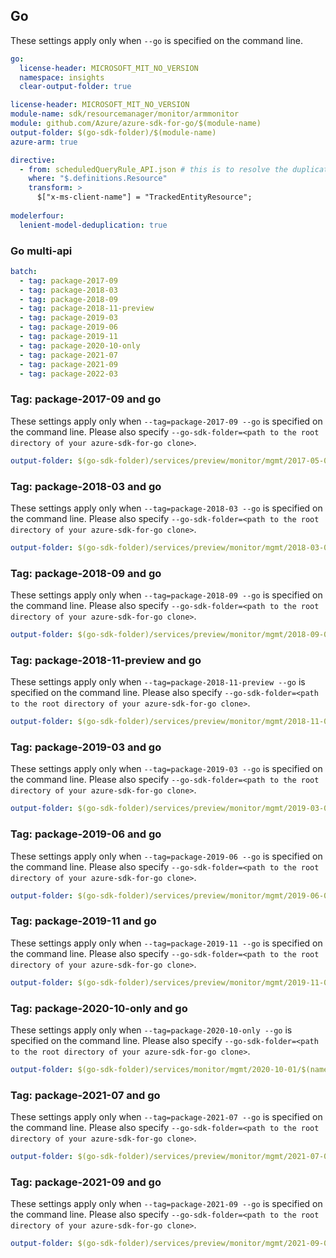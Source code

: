 ## Go

These settings apply only when `--go` is specified on the command line.

``` yaml $(go) && !$(track2)
go:
  license-header: MICROSOFT_MIT_NO_VERSION
  namespace: insights
  clear-output-folder: true
```

``` yaml $(go) && $(track2)
license-header: MICROSOFT_MIT_NO_VERSION
module-name: sdk/resourcemanager/monitor/armmonitor
module: github.com/Azure/azure-sdk-for-go/$(module-name)
output-folder: $(go-sdk-folder)/$(module-name)
azure-arm: true

directive:
  - from: scheduledQueryRule_API.json # this is to resolve the duplicated schema issue in this swagger
    where: "$.definitions.Resource"
    transform: >
      $["x-ms-client-name"] = "TrackedEntityResource";
      
modelerfour:
  lenient-model-deduplication: true
```

### Go multi-api

``` yaml $(go) && $(multiapi)
batch:
  - tag: package-2017-09
  - tag: package-2018-03
  - tag: package-2018-09
  - tag: package-2018-11-preview
  - tag: package-2019-03
  - tag: package-2019-06
  - tag: package-2019-11
  - tag: package-2020-10-only
  - tag: package-2021-07
  - tag: package-2021-09
  - tag: package-2022-03
```

### Tag: package-2017-09 and go

These settings apply only when `--tag=package-2017-09 --go` is specified on the command line.
Please also specify `--go-sdk-folder=<path to the root directory of your azure-sdk-for-go clone>`.

``` yaml $(tag) == 'package-2017-09' && $(go)
output-folder: $(go-sdk-folder)/services/preview/monitor/mgmt/2017-05-01-preview/$(namespace)
```

### Tag: package-2018-03 and go

These settings apply only when `--tag=package-2018-03 --go` is specified on the command line.
Please also specify `--go-sdk-folder=<path to the root directory of your azure-sdk-for-go clone>`.

``` yaml $(tag) == 'package-2018-03' && $(go)
output-folder: $(go-sdk-folder)/services/preview/monitor/mgmt/2018-03-01/$(namespace)
```

### Tag: package-2018-09 and go

These settings apply only when `--tag=package-2018-09 --go` is specified on the command line.
Please also specify `--go-sdk-folder=<path to the root directory of your azure-sdk-for-go clone>`.

``` yaml $(tag) == 'package-2018-09' && $(go)
output-folder: $(go-sdk-folder)/services/preview/monitor/mgmt/2018-09-01/$(namespace)
```

### Tag: package-2018-11-preview and go

These settings apply only when `--tag=package-2018-11-preview --go` is specified on the command line.
Please also specify `--go-sdk-folder=<path to the root directory of your azure-sdk-for-go clone>`.

``` yaml $(tag) == 'package-2018-11-preview' && $(go)
output-folder: $(go-sdk-folder)/services/preview/monitor/mgmt/2018-11-01-preview/$(namespace)
```

### Tag: package-2019-03 and go

These settings apply only when `--tag=package-2019-03 --go` is specified on the command line.
Please also specify `--go-sdk-folder=<path to the root directory of your azure-sdk-for-go clone>`.

``` yaml $(tag) == 'package-2019-03' && $(go)
output-folder: $(go-sdk-folder)/services/preview/monitor/mgmt/2019-03-01/$(namespace)
```

### Tag: package-2019-06 and go

These settings apply only when `--tag=package-2019-06 --go` is specified on the command line.
Please also specify `--go-sdk-folder=<path to the root directory of your azure-sdk-for-go clone>`.

``` yaml $(tag) == 'package-2019-06' && $(go)
output-folder: $(go-sdk-folder)/services/preview/monitor/mgmt/2019-06-01/$(namespace)
```

### Tag: package-2019-11 and go

These settings apply only when `--tag=package-2019-11 --go` is specified on the command line.
Please also specify `--go-sdk-folder=<path to the root directory of your azure-sdk-for-go clone>`.

``` yaml $(tag) == 'package-2019-11' && $(go)
output-folder: $(go-sdk-folder)/services/preview/monitor/mgmt/2019-11-01-preview/$(namespace)
```

### Tag: package-2020-10-only and go

These settings apply only when `--tag=package-2020-10-only --go` is specified on the command line.
Please also specify `--go-sdk-folder=<path to the root directory of your azure-sdk-for-go clone>`.

``` yaml $(tag) == 'package-2020-10-only' && $(go)
output-folder: $(go-sdk-folder)/services/monitor/mgmt/2020-10-01/$(namespace)
```

### Tag: package-2021-07 and go

These settings apply only when `--tag=package-2021-07 --go` is specified on the command line.
Please also specify `--go-sdk-folder=<path to the root directory of your azure-sdk-for-go clone>`.

``` yaml $(tag) == 'package-2021-07' && $(go)
output-folder: $(go-sdk-folder)/services/preview/monitor/mgmt/2021-07-01-preview/$(namespace)
```

### Tag: package-2021-09 and go

These settings apply only when `--tag=package-2021-09 --go` is specified on the command line.
Please also specify `--go-sdk-folder=<path to the root directory of your azure-sdk-for-go clone>`.

``` yaml $(tag) == 'package-2021-09' && $(go)
output-folder: $(go-sdk-folder)/services/preview/monitor/mgmt/2021-09-01-preview/$(namespace)
```
